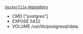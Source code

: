 [`Dockerfile` repository](https://github.com/docker-library/postgres/tree/master)
- CMD ["postgres"]
- EXPOSE 5432
- VOLUME /var/lib/postgresql/data
